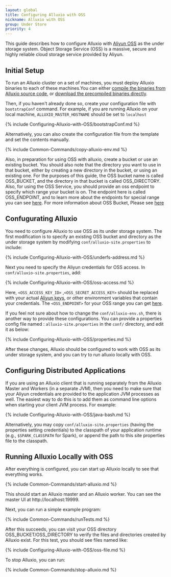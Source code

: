```yaml
---
layout: global
title: Configuring Alluxio with OSS
nickname: Alluxio with OSS
group: Under Store
priority: 4
---
```


This guide describes how to configure Alluxio with [Aliyun OSS](http://www.aliyun.com/product/oss/?lang=en) as the under storage system. Object Storage Service (OSS) is a massive, secure and highly reliable cloud storage service provided by Aliyun.

## Initial Setup

To run an Alluxio cluster on a set of machines, you must deploy Alluxio binaries to each of these machines.You can either [compile the binaries from Alluxio source code](http://alluxio.org/documentation/master/Building-Alluxio-Master-Branch.html), or [download the precompiled binaries directly](http://alluxio.org/documentation/master/Running-Alluxio-Locally.html).

Then, if you haven't already done so, create your configuration file with `bootstrapConf` command.
For example, if you are running Alluxio on your local machine, `ALLUXIO_MASTER_HOSTNAME` should be set to `localhost`

{% include Configuring-Alluxio-with-OSS/bootstrapConf.md %}

Alternatively, you can also create the configuration file from the template and set the contents manually. 

{% include Common-Commands/copy-alluxio-env.md %}

Also, in preparation for using OSS with alluxio, create a bucket or use an existing bucket. You should also note that the directory you want to use in that bucket, either by creating a new directory in the bucket, or using an existing one. For the purposes of this guide, the OSS bucket name is called OSS_BUCKET, and the directory in that bucket is called OSS_DIRECTORY. Also, for using the OSS Service, you should provide an oss endpoint to specify which range your bucket is on. The endpoint here is called OSS_ENDPOINT, and to learn more about the endpoints for special range you can see [here](http://intl.aliyun.com/docs#/pub/oss_en_us/product-documentation/domain-region). For more information about OSS Bucket, Please see [here](http://intl.aliyun.com/docs#/pub/oss_en_us/product-documentation/function&bucket)

## Confugurating Alluxio

You need to configure Alluxio to use OSS as its under storage system. The first modification is to specify an existing OSS bucket and directory as the under storage system by modifying `conf/alluxio-site.properties` to include:

{% include Configuring-Alluxio-with-OSS/underfs-address.md %}
    
Next you need to specify the Aliyun credentials for OSS access. In `conf/alluxio-site.properties`, add:

{% include Configuring-Alluxio-with-OSS/oss-access.md %}
    
Here, `<OSS_ACCESS_KEY_ID>` ,`<OSS_SECRET_ACCESS_KEY>` should be replaced with your actual [Aliyun keys](https://ak-console.aliyun.com/#/accesskey), or other environment variables that contain your credentials. The `<OSS_ENDPOINT>` for your OSS range you can get [here](http://intl.aliyun.com/docs#/pub/oss_en_us/product-documentation/domain-region). 

If you feel not sure about how to change the `conf/alluxio-env.sh`, there is another way to provide these configurations. You can provide a properties config file named : `alluxio-site.properties` in the `conf/` directory, and edit it as below:

{% include Configuring-Alluxio-with-OSS/properties.md %}

After these changes, Alluxio should be configured to work with OSS as its under storage system, and you can try to run alluxio locally with OSS.

## Configuring Distributed Applications

If you are using an Alluxio client that is running separately from the Alluxio Master and Workers (in a separate JVM), then you need to make sure that your Aliyun credentials are provided to the application JVM processes as well. The easiest way to do this is to add them as command line options when starting your client JVM process. For example:

{% include Configuring-Alluxio-with-OSS/java-bash.md %}

Alternatively, you may copy `conf/alluxio-site.properties` (having the properties setting credentials) to the classpath
of your application runtime (e.g., `$SPARK_CLASSPATH` for Spark), or append the path to this site properties file to
the classpath.

## Running Alluxio Locally with OSS

After everything is configured, you can start up Alluxio locally to see that everything works.

{% include Common-Commands/start-alluxio.md %}
    
This should start an Alluxio master and an Alluxio worker. You can see the master UI at http://localhost:19999.

Next, you can run a simple example program:

{% include Common-Commands/runTests.md %}
    
After this succeeds, you can visit your OSS directory OSS_BUCKET/OSS_DIRECTORY to verify the files and directories created by Alluxio exist. For this test, you should see files named like:

{% include Configuring-Alluxio-with-OSS/oss-file.md %}

To stop Alluxio, you can run:

{% include Common-Commands/stop-alluxio.md %}

